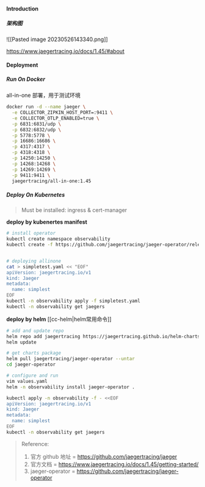 #### Introduction
##### 架构图
![[Pasted image 20230526143340.png]]

https://www.jaegertracing.io/docs/1.45/#about

#### Deployment
##### Run On Docker
all-in-one 部署，用于测试环境
```bash
docker run -d --name jaeger \
  -e COLLECTOR_ZIPKIN_HOST_PORT=:9411 \
  -e COLLECTOR_OTLP_ENABLED=true \
  -p 6831:6831/udp \
  -p 6832:6832/udp \
  -p 5778:5778 \
  -p 16686:16686 \
  -p 4317:4317 \
  -p 4318:4318 \
  -p 14250:14250 \
  -p 14268:14268 \
  -p 14269:14269 \
  -p 9411:9411 \
  jaegertracing/all-in-one:1.45
```


##### Deploy On Kubernetes
>Must be installed: ingress & cert-manager

**deploy by kubenertes manifest**
```bash
# install operator
kubectl create namespace observability
kubectl create -f https://github.com/jaegertracing/jaeger-operator/releases/download/v1.45.0/jaeger-operator.yaml -n observability


# deploying allinone 
cat > simpletest.yaml << "EOF"
apiVersion: jaegertracing.io/v1
kind: Jaeger
metadata:
  name: simplest
EOF
kubectl -n observability apply -f simpletest.yaml
kubectl -n observability get jaegers
```

**deploy by helm**
[[cc-helm|helm常用命令]]
```bash
# add and update repo
helm repo add jaegertracing https://jaegertracing.github.io/helm-charts
helm update

# get charts package
helm pull jaegertracing/jaeger-operator --untar
cd jaeger-operator

# configure and run
vim values.yaml
helm -n observability install jaeger-operator .

kubectl apply -n observability -f - <<EOF
apiVersion: jaegertracing.io/v1
kind: Jaeger
metadata:
  name: simplest
EOF
kubectl -n observability get jaegers
```


> Reference:
> 1. 官方 github 地址 = https://github.com/jaegertracing/jaeger
> 2. 官方文档 = https://www.jaegertracing.io/docs/1.45/getting-started/
> 3. jaeger-operator = https://github.com/jaegertracing/jaeger-operator